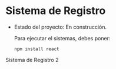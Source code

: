 <h1>Sistema de Registro</h1>

- Estado del proyecto: En construcción.

  Para ejecutar el sistemas, debes poner:

  ```npm install react```

Sistema de Registro 2
